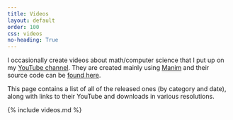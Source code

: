 ```yaml
---
title: Videos
layout: default
order: 100
css: videos
no-heading: True
---
```


I occasionally create videos about math/computer science that I put up on my [YouTube channel](https://www.youtube.com/channel/UC_IaBSHmisYbiYlv32EeNkQ).
They are created mainly using [Manim](https://www.manim.community/) and their source code can be [found here](https://github.com/xiaoxiae/videos).

This page contains a list of all of the released ones (by category and date), along with links to their YouTube and downloads in various resolutions.

{% include videos.md %}
